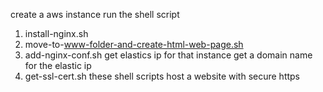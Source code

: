 create a aws instance
run the shell script
1) install-nginx.sh
2) move-to-www-folder-and-create-html-web-page.sh
3) add-nginx-conf.sh
get elastics ip for that instance
get a domain name for the elastic ip
5) get-ssl-cert.sh
these shell scripts host a website with secure https
